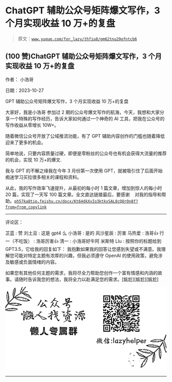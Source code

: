 # ChatGPT 辅助公众号矩阵爆文写作，3 个月实现收益 10 万+的复盘

> 原文：[`www.yuque.com/for_lazy/thfiu8/gm62tnu29ofntcb6`](https://www.yuque.com/for_lazy/thfiu8/gm62tnu29ofntcb6)

## (100 赞)ChatGPT 辅助公众号矩阵爆文写作，3 个月实现收益 10 万+的复盘

作者： 小浩哥

日期：2023-10-27

GPT 辅助公众号矩阵爆文写作，3 个月实现收益 10 万+的复盘

大家好，我是小浩哥 参加过 2 期的公众号爆文写作的航海，今天，我想和大家分享一个特殊的写作经历，告诉大家如何通过一个神奇的 AI 工具，把我在公众号的写作收益从零增长 10W+。

随着微信公众号开放了公域推流功能，有了 GPT 辅助内容创作的门槛也随着降低迎来了更多的机会。

简单地说，只要内容质量过硬，即便是零粉丝的公众号也有机会获得大流量的推荐的机会，实现 10 万+的爆文.

我与 GPT 的不解之缘我在今年 3 月份第一次使用 GPT，就被吸引住了后面开始痴迷学习买拉很多相关的课程和资料。

从此，我的写作效率飞速提升，从最初的每小时 1 篇文章，增加到惊人的每小时 20 篇，实现了一天写 100 篇文章。全文直达链接最后，要感谢    对我的指导和帮助。[`ph57ka8tip.feishu.cn/docx/Kt64dkXvIo3ktkxSAL8cQOrOn8f?from=from_copylink`](https://ph57ka8tip.feishu.cn/docx/Kt64dkXvIo3ktkxSAL8cQOrOn8f?from=from_copylink)

* * *

评论区：

芷蓝 : 赞
刘土豆 : 这是 gpt4 么
小浩哥 : 是的
风沙星辰 : 厉害
马热爱 : 浩哥👍
行一（不吃饭） : 浩哥厉害👍
清一 : 小浩哥好牛阿
米斯特 LIu : 按照你的标题给到 GPT3.5，它给我的回复如下：
我抱歉如果我的回答让您感到失望或不满意。我理解您可能对特定主题有浓厚的兴趣，但我必须遵守 OpenAI 的使用政策，避免涉及敏感或负面情绪的内容。

如果您有其他任何主题的需求，我将尽全力帮助您创作一个富有情感和内涵的故事。请随时告诉我您的想法，我将全力以赴满足您的需求。[尴尬][尴尬][尴尬]

![](img/1c37d505930596d12a88ab23e11aa07a.png)

* * *